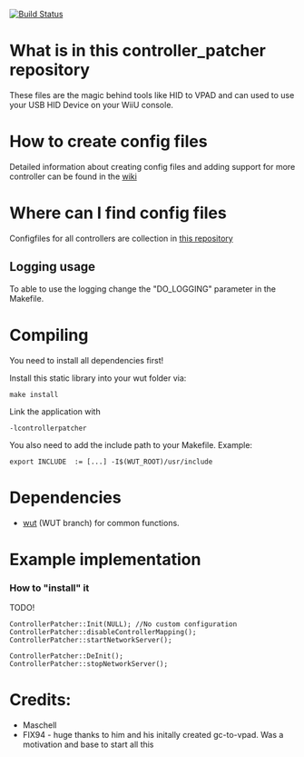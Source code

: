 [![Build Status](https://travis-ci.org/Maschell/controller_patcher.svg?branch=wut)](https://travis-ci.org/Maschell/controller_patcher)  

# What is in this controller_patcher repository
These files are the magic behind tools like HID to VPAD and can used to use your USB HID Device on your WiiU console.

# How to create config files
Detailed information about creating config files and adding support for more controller can be found in the [wiki](https://github.com/Maschell/controller_patcher/wiki)

# Where can I find config files
Configfiles for all controllers are collection in [this repository](https://github.com/Maschell/controller_patch_configs)

## Logging usage
To able to use the logging change the "DO_LOGGING" parameter in the Makefile.

# Compiling
You need to install all dependencies first!

Install this static library into your wut folder via: 

```
make install
```

Link the application with

```
-lcontrollerpatcher
```

You also need to add the include path to your Makefile. Example:

```
export INCLUDE	:= [...] -I$(WUT_ROOT)/usr/include
```

# Dependencies
- [wut](https://github.com/decaf-emu/wut) (WUT branch) for common functions.

# Example implementation

### How to "install" it
TODO!

```
ControllerPatcher::Init(NULL); //No custom configuration
ControllerPatcher::disableControllerMapping();
ControllerPatcher::startNetworkServer();
```

```
ControllerPatcher::DeInit();
ControllerPatcher::stopNetworkServer();
```

# Credits:
- Maschell  
- FIX94 - huge thanks to him and his initally created gc-to-vpad. Was a motivation and base to start all this
